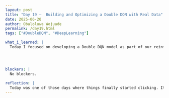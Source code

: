 ```yaml
---
layout: post
title: "Day 19 –  Building and Optimizing a Double DQN with Real Data"
date: 2025-06-20
author: Obaloluwa Wojuade
permalink: /day19.html
tags: ["#DoubleDQN", "#DeepLearning"]

what_i_learned: |
  Today I focused on developing a Double DQN model as part of our reinforcement learning pipeline. I started by reviewing a 40-minute tutorial to reinforce key concepts and understand how DDQN improves over basic DQN. After gathering insights from GitHub repositories and citing useful sources, I used that structure to build out my own implementation. I also integrated real dataset values into the environment, allowing the model to learn from actual patient data. It's now producing decent accuracy, and I’m working on fine-tuning it.




blockers: |
  No blockers.

reflection: |
  Today was one of those days where things finally started clicking. It took time to understand the inner workings of DDQN, but once I got the foundation, I was able to translate that into working code. Using real data with the model made everything feel more impactful. While optimizing is still ongoing, I feel proud of the progress and more confident tackling more advanced reinforcement learning tasks moving forward.
---
```




